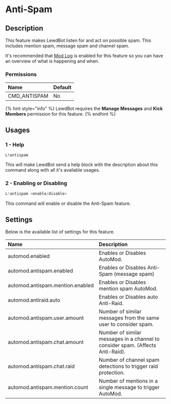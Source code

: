 # Anti-Spam

## Description

This feature makes LewdBot listen for and act on possible spam. This includes mention spam, message spam and channel spam.

It's recommended that [Mod Log](modlog.md) is enabled for this feature so you can have an overview of what is happening and when.

### Permissions

| Name | Default |
| :--- | :--- |
| CMD\_ANTISPAM | No |

{% hint style="info" %}
LewdBot requires the **Manage Messages** and **Kick Members** permission for this feature.
{% endhint %}

## Usages

### 1 - Help

```text
L!antispam
```

This will make LewdBot send a help block with the description about this command along with all it's available usages.

### 2 - Enabling or Disabling

```java
L!antispam <enable/disable>
```

This command will enable or disable the Anti-Spam feature.

## Settings

Below is the available list of settings for this feature.

| Name | Description |
| :--- | :--- |
| automod.enabled | Enables or Disables AutoMod. |
| automod.antispam.enabled | Enables or Disables Anti-Spam \(message spam\) |
| automod.antispam.mention.enabled | Enables or Disables mention spam AutoMod. |
| automod.antiraid.auto | Enables or Disables auto Anti-Raid. |
| automod.antispam.user.amount | Number of similar messages from the same user to consider spam. |
| automod.antispam.chat.amount | Number of similar messages in a channel to consider spam. \(Affects Anti-Raid\). |
| automod.antispam.chat.raid | Number of channel spam detections to trigger raid protection. |
| automod.antispam.mention.count | Number of mentions in a single message to trigger AutoMod. |

